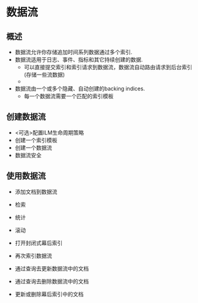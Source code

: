 # 数据流
## 概述
- 数据流允许你存储追加时间系列数据通过多个索引.
- 数据流适用于日志、事件、指标和其它持续创建的数据.
	- 可以直接提交索引和索引请求到数据流，数据流自动路由请求到后台索引(存储一些流数据)
	- 
- 数据流由一个或多个隐藏、自动创建的backing indices.
	- 每一个数据流需要一个匹配的索引模板

## 创建数据流
- <可选>配置ILM生命周期策略
- 创建一个索引模板
- 创建一个数据流
- 数据流安全

## 使用数据流
- 添加文档到数据流

- 检索
- 统计
- 滚动
- 打开封闭式幕后索引
- 再次索引数据流
- 通过查询去更新数据流中的文档
- 通过查询去删除数据流中的文档
- 更新或删除幕后索引中的文档